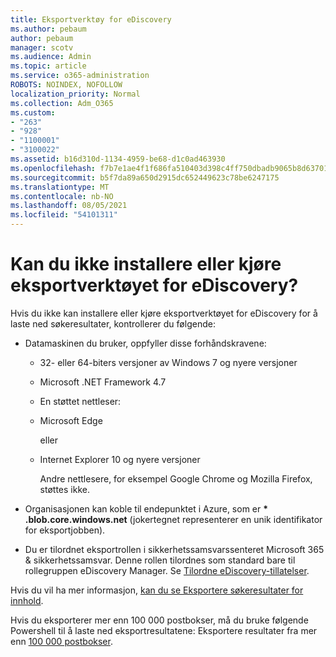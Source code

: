 ```yaml
---
title: Eksportverktøy for eDiscovery
ms.author: pebaum
author: pebaum
manager: scotv
ms.audience: Admin
ms.topic: article
ms.service: o365-administration
ROBOTS: NOINDEX, NOFOLLOW
localization_priority: Normal
ms.collection: Adm_O365
ms.custom:
- "263"
- "928"
- "1100001"
- "3100022"
ms.assetid: b16d310d-1134-4959-be68-d1c0ad463930
ms.openlocfilehash: f7b7e1ae4f1f686fa510403d398c4ff750dbadb9065b8d63701a927eeac52d9b
ms.sourcegitcommit: b5f7da89a650d2915dc652449623c78be6247175
ms.translationtype: MT
ms.contentlocale: nb-NO
ms.lasthandoff: 08/05/2021
ms.locfileid: "54101311"
---
```

# <a name="cant-install-or-run-the-ediscovery-export-tool"></a>Kan du ikke installere eller kjøre eksportverktøyet for eDiscovery?

Hvis du ikke kan installere eller kjøre eksportverktøyet for eDiscovery for å laste ned søkeresultater, kontrollerer du følgende:
  
- Datamaskinen du bruker, oppfyller disse forhåndskravene:

  - 32- eller 64-biters versjoner av Windows 7 og nyere versjoner

  - Microsoft .NET Framework 4.7

  - En støttet nettleser:

  - Microsoft Edge

    eller

  - Internet Explorer 10 og nyere versjoner

    Andre nettlesere, for eksempel Google Chrome og Mozilla Firefox, støttes ikke.

- Organisasjonen kan koble til endepunktet i Azure, som er **\* .blob.core.windows.net** (jokertegnet representerer en unik identifikator for eksportjobben).

- Du er tilordnet eksportrollen i sikkerhetssamsvarssenteret Microsoft 365 &amp; sikkerhetssamsvar. Denne rollen tilordnes som standard bare til rollegruppen eDiscovery Manager. Se [Tilordne eDiscovery-tillatelser](https://docs.microsoft.com/microsoft-365/compliance/assign-ediscovery-permissions).

Hvis du vil ha mer informasjon, [kan du se Eksportere søkeresultater for innhold](https://docs.microsoft.com/microsoft-365/compliance/export-search-results).

Hvis du eksporterer mer enn 100 000 postbokser, må du bruke følgende Powershell til å laste ned eksportresultatene: Eksportere resultater fra mer enn  [100 000 postbokser](https://docs.microsoft.com/microsoft-365/compliance/export-search-results?view=o365-worldwide%23exporting-results-from-more-than-100000-mailboxes).
